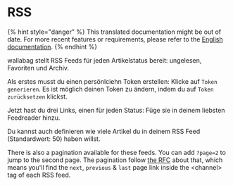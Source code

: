 # RSS

{% hint style="danger" %}
This translated documentation might be out of date. For more recent features or requirements, please refer to the [English documentation](https://doc.wallabag.org/en/).
{% endhint %}

wallabag stellt RSS Feeds für jeden Artikelstatus bereit: ungelesen,
Favoriten und Archiv.

Als erstes musst du einen persönlciehn Token erstellen: Klicke auf
`Token generieren`. Es ist möglich deinen Token zu ändern, indem du auf
`Token zurücksetzen` klickst.

Jetzt hast du drei Links, einen für jeden Status: Füge sie in deinem
liebsten Feedreader hinzu.

Du kannst auch definieren wie viele Artikel du in deinem RSS Feed
(Standardwert: 50) haben willst.

There is also a pagination available for these feeds. You can add
`?page=2` to jump to the second page. The pagination follow [the
RFC](https://tools.ietf.org/html/rfc5005#page-4) about that, which means
you'll find the `next`, `previous` & `last` page link inside the
&lt;channel&gt; tag of each RSS feed.
